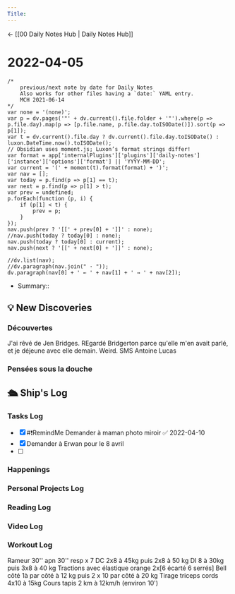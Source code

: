 ```yaml
---
Title:
---
```


<- [[00 Daily Notes Hub | Daily Notes Hub]]

# 2022-04-05
```dataviewjs
/*
    previous/next note by date for Daily Notes
    Also works for other files having a `date:` YAML entry.
    MCH 2021-06-14
*/
var none = '(none)';
var p = dv.pages('"' + dv.current().file.folder + '"').where(p => p.file.day).map(p => [p.file.name, p.file.day.toISODate()]).sort(p => p[1]);
var t = dv.current().file.day ? dv.current().file.day.toISODate() : luxon.DateTime.now().toISODate();
// Obsidian uses moment.js; Luxon’s format strings differ!
var format = app['internalPlugins']['plugins']['daily-notes']['instance']['options']['format'] || 'YYYY-MM-DD';
var current = '(' + moment(t).format(format) + ')';
var nav = [];
var today = p.find(p => p[1] == t);
var next = p.find(p => p[1] > t);
var prev = undefined;
p.forEach(function (p, i) {
    if (p[1] < t) {
        prev = p;
    }
});
nav.push(prev ? '[[' + prev[0] + ']]' : none);
//nav.push(today ? today[0] : none);
nav.push(today ? today[0] : current);
nav.push(next ? '[[' + next[0] + ']]' : none);

//dv.list(nav);
//dv.paragraph(nav.join(" · "));
dv.paragraph(nav[0] + ' ← ' + nav[1] + ' → ' + nav[2]);
```
- Summary:: 

## 💡 New Discoveries

### Découvertes
J'ai rêvé de Jen Bridges. REgardé Bridgerton parce qu'elle m'en avait parlé, et je déjeune avec elle demain. Weird. 
SMS Antoine Lucas
### Pensées sous la douche

## 🛳️ Ship's Log
### Tasks Log
- [x] #❗RemindMe Demander à maman photo miroir ✅ 2022-04-10
- [x] Demander à Erwan pour le 8 avril
- [ ] 
### Happenings

### Personal Projects Log

### Reading Log

### Video Log

### Workout Log
Rameur 30'' apn 30'' resp x 7
DC 2x8 à 45kg puis 2x8 à 50 kg
DI 8 à 30kg puis 3x8 à 40 kg
Tractions avec élastique orange 2x[6 écarté 6 serrés]
Bell côté 1à par côté à 12 kg puis 2 x 10 par côté à 20 kg
Tirage triceps cords 4x10 à 15kg
Cours tapis 2 km à 12km/h (environ 10')